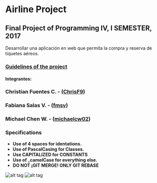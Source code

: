 # Airline Project
## Final Project of Programming IV, I SEMESTER, 2017

Desarrollar una aplicación en web que permita la compra y reserva de tiquetes aéreos.
### [Guidelines of the project](Proyecto_Aerolinea.pdf)


#### Integrantes:

### Christian Fuentes C. - ([ChrisF9](https://github.com/ChrisF9))
### Fabiana Salas V. - ([fmsv](https://github.com/fmsv))
### Michael Chen W. - ([michaelcw02](https://github.com/michaelcw02))

### Specifications 

* **Use of 4 spaces for identations.**
* **Use of PascalCasing for Classes.**
* **Use CAPITALIZED for CONSTANTS**
* **Use of _camelCase for everything else.**
* **DO NOT ¡GIT MERGE! ONLY GIT REBASE** 

![alt tag](http://forthebadge.com/images/badges/built-with-love.svg) 
![alt tag](http://forthebadge.com/images/badges/built-by-developers.svg)